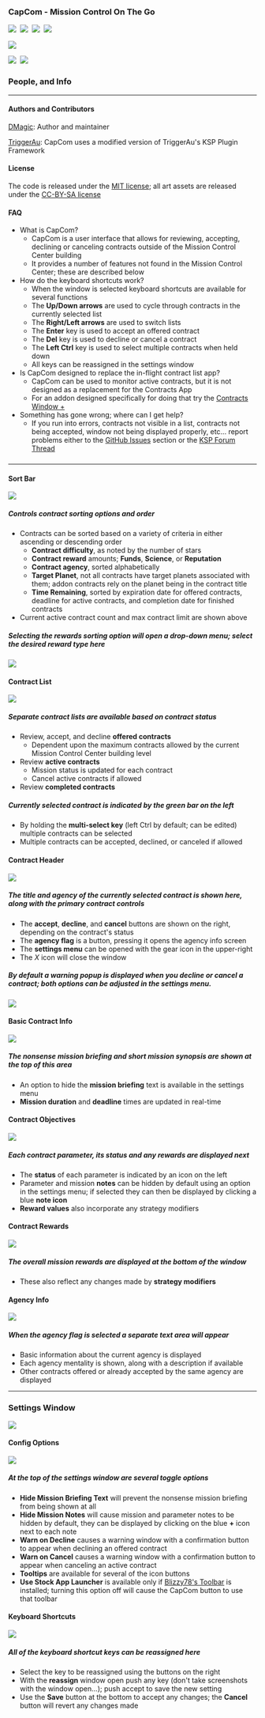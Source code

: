 ### **CapCom - Mission Control On The Go**
[![][shield:support-ksp]][KSP:developers]&nbsp;
[![][shield:ckan]][CKAN:org]&nbsp;
[![][shield:license-mit]][CCLicense]&nbsp;
[![][shield:license-cc-by-sa]][CCLicense]&nbsp;

![][CC:header]

[![][shield:support-toolbar]][toolbar:release]&nbsp;
[![][shield:support-cwp]][cwp:release]&nbsp;


### People, and Info
-------------------------------------------

#### Authors and Contributors

[DMagic][DMagic]: Author and maintainer

[TriggerAu][TriggerAu]: CapCom uses a modified version of TriggerAu's KSP Plugin Framework

#### License

The code is released under the [MIT license][CCLicense]; all art assets are released under the [CC-BY-SA 
license][CCLicense]

#### FAQ

 * What is CapCom?
     * CapCom is a user interface that allows for reviewing, accepting, declining or canceling contracts outside of the Mission Control Center building
	 * It provides a number of features not found in the Mission Control Center; these are described below
 * How do the keyboard shortcuts work?
     * When the window is selected keyboard shortcuts are available for several functions
	 * The **Up/Down arrows** are used to cycle through contracts in the currently selected list
	 * The **Right/Left arrows** are used to switch lists
	 * The **Enter** key is used to accept an offered contract
	 * The **Del** key is used to decline or cancel a contract
	 * The **Left Ctrl** key is used to select multiple contracts when held down
	 * All keys can be reassigned in the settings window
 * Is CapCom designed to replace the in-flight contract list app?
     * CapCom can be used to monitor active contracts, but it is not designed as a replacement for the Contracts App
     * For an addon designed specifically for doing that try the [Contracts Window +][cwp:release]
 * Something has gone wrong; where can I get help?
     * If you run into errors, contracts not visible in a list, contracts not being accepted, window not being displayed properly, etc... report problems either to the [GitHub Issues][CC:issues] section or the [KSP Forum Thread][CC:release] 

### 
-------------------------------


#### Sort Bar
![][CC:sort-bar]

##### Controls contract sorting options and order
  * Contracts can be sorted based on a variety of criteria in either ascending or descending order
       * **Contract difficulty**, as noted by the number of stars	
       * **Contract reward** amounts; **Funds**, **Science**, or **Reputation**
       * **Contract agency**, sorted alphabetically
       * **Target Planet**, not all contracts have target planets associated with them; addon contracts rely on the planet being in the contract title
	   * **Time Remaining**, sorted by expiration date for offered contracts, deadline for active contracts, and completion date for finished contracts 
  * Current active contract count and max contract limit are shown above 
  
##### Selecting the rewards sorting option will open a drop-down menu; select the desired reward type here
![][CC:sort-rewards]

#### Contract List
![][CC:contract-list]

##### Separate contract lists are available based on contract status
  * Review, accept, and decline **offered contracts**
       * Dependent upon the maximum contracts allowed by the current Mission Control Center building level
  * Review **active contracts**
       * Mission status is updated for each contract
	   * Cancel active contracts if allowed
  * Review **completed contracts**
  
##### Currently selected contract is indicated by the green bar on the left
  * By holding the **multi-select key** (left Ctrl by default; can be edited) multiple contracts can be selected
  * Multiple contracts can be accepted, declined, or canceled if allowed

#### Contract Header
![][CC:contract-header]

##### The title and agency of the currently selected contract is shown here, along with the primary contract controls
  * The **accept**, **decline**, and **cancel** buttons are shown on the right, depending on the contract's status
  * The **agency flag** is a button, pressing it opens the agency info screen
  * The **settings menu** can be opened with the gear icon in the upper-right
  * The *X* icon will close the window

##### By default a **warning popup** is displayed when you decline or cancel a contract; both options can be adjusted in the settings menu.
![][CC:contract-warn]  
  
#### Basic Contract Info
![][CC:contract-info]

##### The nonsense **mission briefing** and short mission synopsis are shown at the top of this area
  * An option to hide the **mission briefing** text is available in the settings menu
  * **Mission duration** and **deadline** times are updated in real-time
  
#### Contract Objectives
![][CC:objectives]

##### Each **contract parameter**, its status and any rewards are displayed next
  * The **status** of each parameter is indicated by an icon on the left
  * Parameter and mission **notes** can be hidden by default using an option in the settings menu; if selected they can then be displayed by clicking a blue **note icon**
  * **Reward values** also incorporate any strategy modifiers 
  
#### Contract Rewards
![][CC:rewards]

##### The overall **mission rewards** are displayed at the bottom of the window
  * These also reflect any changes made by **strategy modifiers**

#### Agency Info
![][CC:agency]

##### When the agency flag is selected a separate text area will appear
  * Basic information about the current agency is displayed
  * Each agency mentality is shown, along with a description if available
  * Other contracts offered or already accepted by the same agency are displayed  

------------------------------
  
### Settings Window
![][CC:settings-full]

#### Config Options
![][CC:settings-options]

##### At the top of the **settings window** are several toggle options
   * **Hide Mission Briefing Text** will prevent the nonsense mission briefing from being shown at all
   * **Hide Mission Notes** will cause mission and parameter notes to be hidden by default, they can be displayed by clicking on the blue **+** icon next to each note
   * **Warn on Decline** causes a warning window with a confirmation button to appear when declining an offered contract
   * **Warn on Cancel** causes a warning window with a confirmation button to appear when canceling an active contract
   * **Tooltips** are available for several of the icon buttons
   * **Use Stock App Launcher** is available only if [Blizzy78's Toolbar][toolbar:release] is installed; turning this option off will cause the CapCom button to use that toolbar
   
#### Keyboard Shortcuts
![][CC:settings-keys]

##### All of the keyboard shortcut keys can be reassigned here
   * Select the key to be reassigned using the buttons on the right
   * With the **reassign** window open push any key (don't take screenshots with the window open...); push accept to save the new setting
   * Use the **Save** button at the bottom to accept any changes; the **Cancel** button will revert any changes made
   

[DMagic]: http://forum.kerbalspaceprogram.com/members/59127
[TriggerAu]: http://forum.kerbalspaceprogram.com/members/59550

[KSP:developers]: https://kerbalspaceprogram.com/index.php
[CKAN:org]: http://ksp-ckan.org/
[CCLicense]: https://github.com/DMagic1/CapCom/blob/master/LICENSE

[CC:header]: http://i.imgur.com/OUt6H9I.png
[CC:settings-full]: http://i.imgur.com/KVvXHoZ.png
[CC:sort-bar]: http://i.imgur.com/KKkif1g.png
[CC:sort-rewards]: http://i.imgur.com/p1NNhwy.png
[CC:contract-list]: http://i.imgur.com/4MN9IO9.png
[CC:contract-header]: http://i.imgur.com/HQh88N1.png
[CC:contract-info]: http://i.imgur.com/FSbIHBq.png
[CC:contract-warn]: http://i.imgur.com/MYFREr2.png
[CC:rewards]: http://i.imgur.com/CIqqugF.png
[CC:objectives]: http://i.imgur.com/vheC0BB.png
[CC:agency]: http://i.imgur.com/taMAEqY.png
[CC:settings-options]: http://i.imgur.com/EAvmNlI.png
[CC:settings-keys]: http://i.imgur.com/zKNYILc.png

[CC:issues]: https://github.com/DMagic1/CapCom/issues
[CC:release]: http://forum.kerbalspaceprogram.com/threads/119701

[toolbar:release]: http://forum.kerbalspaceprogram.com/threads/60863
[cwp:release]: http://forum.kerbalspaceprogram.com/threads/91034

[shield:license-mit]: http://img.shields.io/badge/license-mit-a31f34.svg
[shield:license-cc-by-sa]: http://img.shields.io/badge/license-CC%20BY--SA-green.svg
[shield:support-ksp]: http://img.shields.io/badge/for%20KSP-v1.0.5-bad455.svg
[shield:ckan]: https://img.shields.io/badge/CKAN-Indexed-brightgreen.svg
[shield:support-toolbar]: http://img.shields.io/badge/works%20with%20Blizzy's%20Toolbar-1.7.10-7c69c0.svg
[shield:support-cwp]: https://img.shields.io/badge/works%20with%20Contracts%20Window%20%2B-5.3-orange.svg
